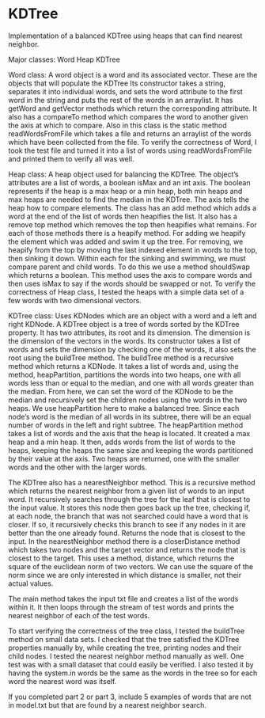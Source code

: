 # KDTree
Implementation of a balanced KDTree using heaps that can find nearest neighbor.

Major classes:
Word
Heap
KDTree

Word class:
	A word object is a word and its associated vector. These are the objects that will populate the KDTree
Its constructor takes a string, separates it into individual words, and sets the word attribute to the first word in the string and puts the rest of the words in an arraylist.
	It has getWord and getVector methods which return the corresponding attribute. It also has a compareTo method which compares the word to another given the axis at which to compare.
	Also in this class is the static method readWordsFromFile which takes a file and returns an arraylist of the words which have been collected from the file.
	To verify the correctness of Word, I took the test file and turned it into a list of words using readWordsFromFile and printed them to verify all was well.

Heap class:
	A heap object used for balancing the KDTree. The object’s attributes are a list of words, a boolean isMax and an int axis. The boolean represents if the heap is a max heap or a min heap, both min heaps and max heaps are needed to find the median in the KDTree. The axis tells the heap how to compare elements.
	The class has an add method which adds a word at the end of the list of words then heapifies the list. It also has a remove top method which removes the top then heapifies what remains. For each of those methods there is a heapify method. For adding we heapify the element which was added and swim it up the tree. For removing, we heapify from the top by moving the last indexed element in words to the top, then sinking it down.
Within each for the sinking and swimming, we must compare parent and child words. To do this we use a method shouldSwap which returns a boolean. This method uses the axis to compare words and then uses isMax to say if the words should be swapped or not.
To verify the correctness of Heap class, I tested the heaps with a simple data set of a few words with two dimensional vectors. 

KDTree class:
  Uses KDNodes which are an object with a word and a left and right KDNode.
A KDTree object is a tree of words sorted by the KDTree property. It has two attributes, its root and its dimension. The dimension is the dimension of the vectors in the words.
  Its constructor takes a list of words and sets the dimension by checking one of the words, it also sets the root using the buildTree method. The buildTree method is a recursive method which returns a KDNode. It takes a list of words and, using the method, heapPartition, partitions the words into two heaps, one with all words less than or equal to the median, and one with all words greater than the median. From here, we can set the word of the KDNode to be the median and recursively set the children nodes using the words in the two heaps.
  We use heapPartition here to make a balanced tree. Since each node’s word is the median of all words in its subtree, there will be an equal number of words in the left and right subtree.
  The heapPartition method takes a list of words and the axis that the heap is located. It created a max heap and a min heap. It then, adds words from the list of words to the heaps, keeping the heaps the same size and keeping the words partitioned by their value at the axis. Two heaps are returned, one with the smaller words and the other with the larger words.

  The KDTree also has a nearestNeighbor method. This is a recursive method which returns the nearest neighbor from a given list of words to an input word. It recursively searches through the tree for the leaf that is closest to the input value. It stores this node then goes back up the tree, checking if, at each node, the branch that was not searched could have a word that is closer. If so, it recursively checks this branch to see if any nodes in it are better than the one already found. Returns the node that is closest to the input.
  In the nearestNeighbor method there is a closerDistance method which takes two nodes and the target vector and returns the node that is closest to the target. This uses a method, distance, which returns the square of the euclidean norm of two vectors. We can use the square of the norm since we are only interested in which distance is smaller, not their actual values.

  The main method takes the input txt file and creates a list of the words within it. It then loops through the stream of test words and prints the nearest neighbor of each of the test words.

  To start verifying the correctness of the tree class, I tested the buildTree method on small data sets. I checked that the tree satisfied the KDTree properties manually by, while creating the tree, printing nodes and their child nodes. 
  I tested the nearest neighbor method manually as well. One test was with a small dataset that could easily be verified. I also tested it by having the system.in words be the same as the words in the tree so for each word the nearest word was itself.


If you completed part 2 or part 3, include 5 examples of words that are not in model.txt but that are found by a nearest neighbor search.



